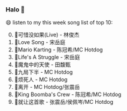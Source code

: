 

### Halo 👋

😄 listen to my this week song list of top 10:

0. 🌈可惜没如果(Live) - 林俊杰
1. 🌈Love Song - 宋岳庭
2. 🌈Mario Karting - 陈冠希/MC Hotdog
3. 🌈Life's A Struggle - 宋岳庭
4. 🌈魔鬼中的天使 - 田馥甄
5. 🌈九局下半 - MC Hotdog
6. 🌈烦死人 - MC Hotdog
7. 🌈离开 - MC Hotdog/张震岳
8. 🌈King Boomba's Crew - 陈冠希/MC Hotdog
9. 🌈就让这首歌 - 张震岳/侯佩岑/MC Hotdog

